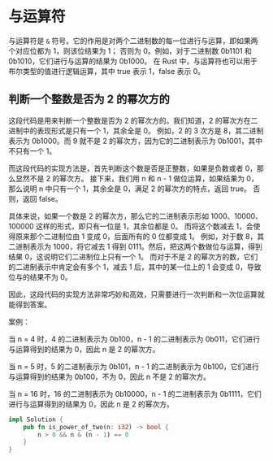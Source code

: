 # 与运算符

与运算符是 `&` 符号。它的作用是对两个二进制数的每一位进行与运算，即如果两个对应位都为 1，则该位结果为 1；
否则为 0。例如，对于二进制数 0b1101 和 0b1010，它们进行与运算的结果为 0b1000。
在 Rust 中，与运算符也可以用于布尔类型的值进行逻辑运算，其中 true 表示 1，false 表示 0。

## 判断一个整数是否为 2 的幂次方的

这段代码是用来判断一个整数是否为 2 的幂次方的。我们知道，2 的幂次方在二进制中的表现形式是只有一个 1，其余全是 0。
例如，2 的 3 次方是 8，其二进制表示为 0b1000。而 9 就不是 2 的幂次方，因为它的二进制表示为 0b1001，其中不只有一个 1。

而这段代码的实现方法是，首先判断这个数是否是正整数，如果是负数或者 0，那么显然不是 2 的幂次方。
接下来，我们用 n 和 n - 1 做位运算，如果结果为 0，那么说明 n 中只有一个 1，其余全是 0，满足 2 的幂次方的特点，返回 true。
否则，返回 false。

具体来说，如果一个数是 2 的幂次方，那么它的二进制表示形如 1000、10000、100000 这样的形式，即只有一位是 1，其余位都是 0。
而将这个数减去 1，会使得原来那个二进制位由 1 变成 0，后面所有的 0 位都变成 1。
例如，对于数 8，其二进制表示为 1000，将它减去 1 得到 0111。然后，把这两个数做位与运算，得到结果 0，这说明它们二进制位上只有一个 1。
而对于不是 2 的幂次方的数，它们的二进制表示中肯定会有多个 1，减去 1 后，其中的某一位上的 1 会变成 0，导致位与的结果不为 0。

因此，这段代码的实现方法非常巧妙和高效，只需要进行一次判断和一次位运算就能得到答案。

案例：

当 n = 4 时，4 的二进制表示为 0b100，n - 1 的二进制表示为 0b011，它们进行与运算得到的结果为 0，因此 n 是 2 的幂次方。

当 n = 5 时，5 的二进制表示为 0b101，n - 1 的二进制表示为 0b100，它们进行与运算得到的结果为 0b100，不为 0，因此 n 不是 2 的幂次方。

当 n = 16 时，16 的二进制表示为 0b10000，n - 1 的二进制表示为 0b1111，它们进行与运算得到的结果为 0，因此 n 是 2 的幂次方。

```rust
impl Solution {
    pub fn is_power_of_two(n: i32) -> bool {
        n > 0 && n & (n - 1) == 0
    }
}
```
